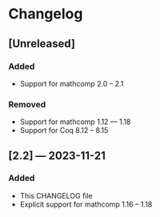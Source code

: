 # Changelog

## [Unreleased]

### Added

  - Support for mathcomp 2.0 – 2.1

### Removed

  - Support for mathcomp 1.12 — 1.18
  - Support for Coq 8.12 – 8.15

## [2.2] — 2023-11-21

### Added

  - This CHANGELOG file
  - Explicit support for mathcomp 1.16 – 1.18
